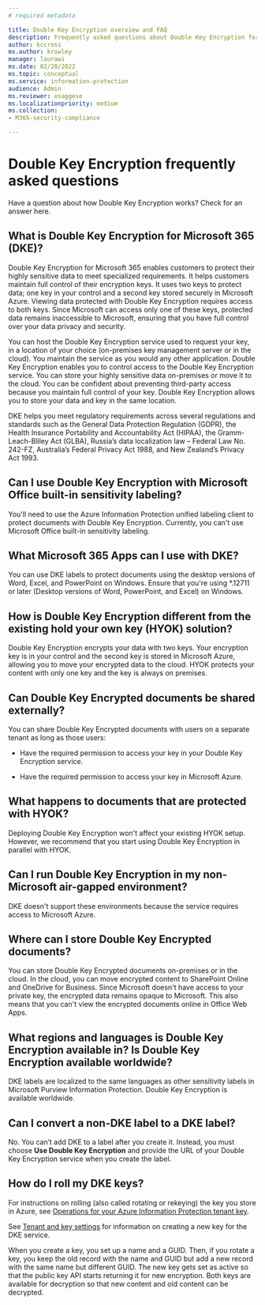 ```yaml
---
# required metadata

title: Double Key Encryption overview and FAQ
description: Frequently asked questions about Double Key Encryption for Microsoft 365.
author: kccross
ms.author: krowley
manager: laurawi
ms.date: 02/28/2022
ms.topic: conceptual
ms.service: information-protection
audience: Admin
ms.reviewer: esaggese
ms.localizationpriority: medium
ms.collection:
- M365-security-compliance

---
```


# Double Key Encryption frequently asked questions

Have a question about how Double Key Encryption works? Check for an answer here.

## What is Double Key Encryption for Microsoft 365 (DKE)?

Double Key Encryption for Microsoft 365 enables customers to protect their highly sensitive data to meet specialized requirements. It helps customers maintain full control of their encryption keys. It uses two keys to protect data; one key in your control and a second key stored securely in Microsoft Azure. Viewing data protected with Double Key Encryption requires access to both keys. Since Microsoft can access only one of these keys, protected data remains inaccessible to Microsoft, ensuring that you have full control over your data privacy and security.  

You can host the Double Key Encryption service used to request your key, in a location of your choice (on-premises key management server or in the cloud). You maintain the service as you would any other application. Double Key Encryption enables you to control access to the Double Key Encryption service. You can store your highly sensitive data on-premises or move it to the cloud. You can be confident about preventing third-party access because you maintain full control of your key. Double Key Encryption allows you to store your data and key in the same location.

DKE helps you meet regulatory requirements across several regulations and standards such as the General Data Protection Regulation (GDPR), the Health Insurance Portability and Accountability Act (HIPAA), the Gramm-Leach-Bliley Act (GLBA), Russia’s data localization law – Federal Law No. 242-FZ, Australia’s Federal Privacy Act 1988, and New Zealand’s Privacy Act 1993.

## Can I use Double Key Encryption with Microsoft Office built-in sensitivity labeling?

You'll need to use the Azure Information Protection unified labeling client to protect documents with Double Key Encryption. Currently, you can't use Microsoft Office built-in sensitivity labeling.

## What Microsoft 365 Apps can I use with DKE?

You can use DKE labels to protect documents using the desktop versions of Word, Excel, and PowerPoint on Windows. Ensure that you're using *.12711 or later (Desktop versions of Word, PowerPoint, and Excel) on Windows.

## How is Double Key Encryption different from the existing hold your own key (HYOK) solution?

Double Key Encryption encrypts your data with two keys. Your encryption key is in your control and the second key is stored in Microsoft Azure, allowing you to move your encrypted data to the cloud. HYOK protects your content with only one key and the key is always on premises.  

## Can Double Key Encrypted documents be shared externally?

You can share Double Key Encrypted documents with users on a separate tenant as long as those users:

- Have the required permission to access your key in your Double Key Encryption service.

- Have the required permission to access your key in Microsoft Azure.

## What happens to documents that are protected with HYOK?

Deploying Double Key Encryption won't affect your existing HYOK setup. However, we recommend that you start using Double Key Encryption in parallel with HYOK.

## Can I run Double Key Encryption in my non-Microsoft air-gapped environment?

DKE doesn't support these environments because the service requires access to Microsoft Azure.

## Where can I store Double Key Encrypted documents?

You can store Double Key Encrypted documents on-premises or in the cloud. In the cloud, you can move encrypted content to SharePoint Online and OneDrive for Business. Since Microsoft doesn't have access to your private key, the encrypted data remains opaque to Microsoft. This also means that you can't view the encrypted documents online in Office Web Apps.

## What regions and languages is Double Key Encryption available in? Is Double Key Encryption available worldwide?

DKE labels are localized to the same languages as other sensitivity labels in Microsoft Purview Information Protection. Double Key Encryption is available worldwide.

## Can I convert a non-DKE label to a DKE label?

No. You can’t add DKE to a label after you create it. Instead, you must choose **Use Double Key Encryption** and provide the URL of your Double Key Encryption service when you create the label.

## How do I roll my DKE keys?

For instructions on rolling (also called rotating or rekeying) the key you store in Azure, see [Operations for your Azure Information Protection tenant key](/azure/information-protection/operations-customer-managed-tenant-key).

See [Tenant and key settings](double-key-encryption.md#tenant-and-key-settings) for information on creating a new key for the DKE service.

When you create a key, you set up a name and a GUID. Then, if you rotate a key, you keep the old record with the name and GUID but add a new record with the same name but different GUID. The new key gets set as active so that the public key API starts returning it for new encryption. Both keys are available for decryption so that new content and old content can be decrypted.